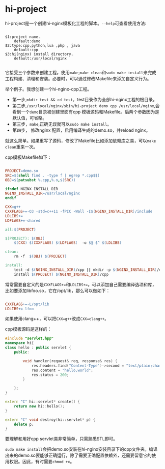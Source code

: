 # hi-project

hi-project是一个创建hi-nginx模板化工程的脚本。`--help`可查看使用方法:

```shell

$1:project name.
	default:demo
$2:type:cpp,python,lua ,php , java
	default:cpp
$3:hi(nginx) install directory.
	default:/usr/local/nginx


```

它接受三个参数来创建工程，使用`make`,`make clean`和`sudo make install`来完成工程构建、清理和安装。必要时，可以通过修改Makefile来添加自定义行为。

举个例子。我想创建一个hi-nginx-cpp工程。

- 第一步,`mkdir test && cd test`，test目录作为全部hi-nginx工程的根目录。
- 第二步,`/usr/local/nginx/sbin/hi-project demo cpp /usr/local/nginx`,会看到一个`demo`目录被创建里面有cpp 模板源码和Makefile。后两个参数因为是默认值，可省略。
- 第三步，`make`,正确无误就可以`sudo make install`。
- 第四步， 修改nginx 配置，启用编译生成的demo.so，并reload nginx。

就这么简单。如果重写了源码，修改了Makefile比如添加依赖库之类，可以`make clean`重来一次。

cpp模板Makefile如下：

```Makefile

PROJECT=demo.so
SRC=$(shell find . -type f | egrep *.cpp$$)
OBJ=$(patsubst %.cpp,%.o,$(SRC))

ifndef NGINX_INSTALL_DIR
NGINX_INSTALL_DIR=/usr/local/nginx
endif

CXX=g++ 
CXXFLAGS+=-O3 -std=c++11 -fPIC -Wall -I$(NGINX_INSTALL_DIR)/include
LDLIBS+=
LDFLAGS+=-shared 

all:$(PROJECT)

$(PROJECT): $(OBJ)
	$(CXX) $(CXXFLAGS) $(LDFLAGS)  -o $@ $^ $(LDLIBS)

clean:
	rm -f  $(OBJ) $(PROJECT)

install:
	test -d $(NGINX_INSTALL_DIR)/cpp || mkdir -p $(NGINX_INSTALL_DIR)/cpp
	install $(PROJECT) $(NGINX_INSTALL_DIR)/cpp


```

常常需要自定义的是`CXXFLAGS+=`和`LDLIBS+=`，可以添加自己需要编译选项和库，比如要添加libfoo.so，它在/opt/lib，那么可以做如下：

```Makefile

CXXFLAGS+=-L/opt/lib
LDLIBS+=-lfoo

```
如果使用clang++，可以把`CXX=g++`改成`CXX=clang++`。



cpp模板源码是这样的：

```cpp
#include "servlet.hpp"
namespace hi{
class hello : public servlet {
    public:

        void handler(request& req, response& res) {
            res.headers.find("Content-Type")->second = "text/plain;charset=UTF-8";
            res.content = "hello,world";
            res.status = 200;
        }

    };
}

extern "C" hi::servlet* create() {
    return new hi::hello();
}

extern "C" void destroy(hi::servlet* p) {
    delete p;
}

```

要理解和用好cpp servlet类非常简单，只需熟悉STL即可。

`sudo make install`会把demo.so安装在hi-nginx安装目录下的cpp文件夹。编译出来的demo.so要能够正确运行，除了需要正确配置依赖外，还需要留意它的使用权限。因此，有时需要`chmod +x`。

